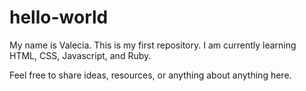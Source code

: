 # hello-world
My name is Valecia.
This is my first repository. 
I am currently learning HTML, CSS, Javascript, and Ruby. 

Feel free to share ideas, resources, or anything about anything here.
